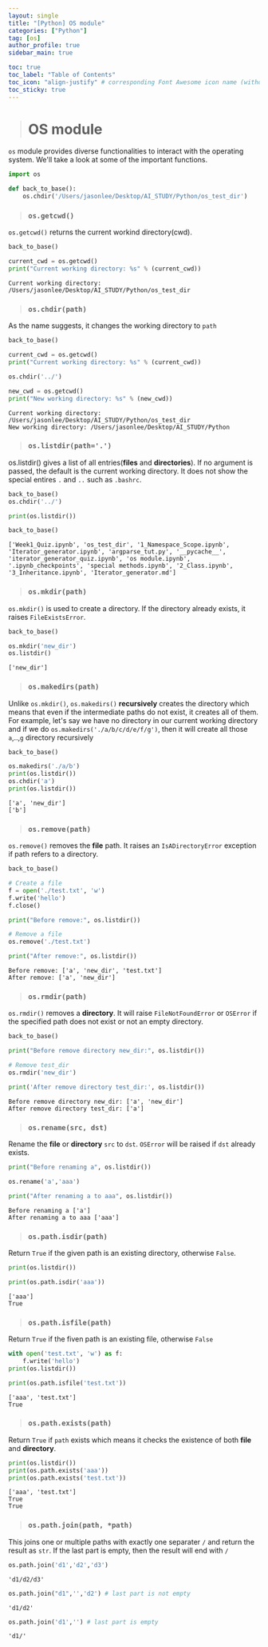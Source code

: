 ```yaml
---
layout: single
title: "[Python] OS module"
categories: ["Python"]
tag: [os]
author_profile: true
sidebar_main: true

toc: true
toc_label: "Table of Contents"
toc_icon: "align-justify" # corresponding Font Awesome icon name (without fa prefix)
toc_sticky: true
---
```


> # OS module

`os` module provides diverse functionalities to interact with the operating system. We'll take a look at some of the important functions.

```python
import os

def back_to_base():
    os.chdir('/Users/jasonlee/Desktop/AI_STUDY/Python/os_test_dir')
```

> ### `os.getcwd()`

`os.getcwd()` returns the current workind directory(cwd).

```python
back_to_base()

current_cwd = os.getcwd()
print("Current working directory: %s" % (current_cwd))
```

    Current working directory: /Users/jasonlee/Desktop/AI_STUDY/Python/os_test_dir

> ### `os.chdir(path)`

As the name suggests, it changes the working directory to `path`

```python
back_to_base()

current_cwd = os.getcwd()
print("Current working directory: %s" % (current_cwd))

os.chdir('../')

new_cwd = os.getcwd()
print("New working directory: %s" % (new_cwd))
```

    Current working directory: /Users/jasonlee/Desktop/AI_STUDY/Python/os_test_dir
    New working directory: /Users/jasonlee/Desktop/AI_STUDY/Python

> ### `os.listdir(path='.')`

os.listdir() gives a list of all entries(**files** and **directories**). If no argument is passed, the default is the current working directory. It does not show the special entires `.` and `..` such as `.bashrc`.

```python
back_to_base()
os.chdir('../')

print(os.listdir())

back_to_base()
```

    ['Week1_Quiz.ipynb', 'os_test_dir', '1_Namespace_Scope.ipynb', 'Iterator_generator.ipynb', 'argparse_tut.py', '__pycache__', 'iterator_generator_quiz.ipynb', 'os module.ipynb', '.ipynb_checkpoints', 'special methods.ipynb', '2_Class.ipynb', '3_Inheritance.ipynb', 'Iterator_generator.md']

> ### `os.mkdir(path)`

`os.mkdir()` is used to create a directory. If the directory already exists, it raises `FileExistsError`.

```python
back_to_base()

os.mkdir('new_dir')
os.listdir()
```

    ['new_dir']

> ### `os.makedirs(path)`

Unlike `os.mkdir()`, `os.makedirs()` **recursively** creates the directory which means that even if the intermediate paths do not exist, it creates all of them. For example, let's say we have no directory in our current working directory and if we do `os.makedirs('./a/b/c/d/e/f/g')`, then it will create all those `a`,..,`g` directory recursively

```python
back_to_base()

os.makedirs('./a/b')
print(os.listdir())
os.chdir('a')
print(os.listdir())
```

    ['a', 'new_dir']
    ['b']

> ### `os.remove(path)`

`os.remove()` removes the **file** path. It raises an `IsADirectoryError` exception if path refers to a directory.

```python
back_to_base()

# Create a file
f = open('./test.txt', 'w')
f.write('hello')
f.close()

print("Before remove:", os.listdir())

# Remove a file
os.remove('./test.txt')

print("After remove:", os.listdir())
```

    Before remove: ['a', 'new_dir', 'test.txt']
    After remove: ['a', 'new_dir']

> ### `os.rmdir(path)`

`os.rmdir()` removes a **directory**. It will raise `FileNotFoundError` or `OSError` if the specified path does not exist or not an empty directory.

```python
back_to_base()

print("Before remove directory new_dir:", os.listdir())

# Remove test_dir
os.rmdir('new_dir')

print('After remove directory test_dir:', os.listdir())
```

    Before remove directory new_dir: ['a', 'new_dir']
    After remove directory test_dir: ['a']

> ### `os.rename(src, dst)`

Rename the **file** or **directory** `src` to `dst`. `OSError` will be raised if `dst` already exists.

```python
print("Before renaming a", os.listdir())

os.rename('a','aaa')

print("After renaming a to aaa", os.listdir())
```

    Before renaming a ['a']
    After renaming a to aaa ['aaa']

> ### `os.path.isdir(path)`

Return `True` if the given path is an existing directory, otherwise `False`.

```python
print(os.listdir())

print(os.path.isdir('aaa'))
```

    ['aaa']
    True

> ### `os.path.isfile(path)`

Return `True` if the fiven path is an existing file, otherwise `False`

```python
with open('test.txt', 'w') as f:
    f.write('hello')
print(os.listdir())

print(os.path.isfile('test.txt'))
```

    ['aaa', 'test.txt']
    True

> ### `os.path.exists(path)`

Return `True` if `path` exists which means it checks the existence of both **file** and **directory**.

```python
print(os.listdir())
print(os.path.exists('aaa'))
print(os.path.exists('test.txt'))
```

    ['aaa', 'test.txt']
    True
    True

> ### `os.path.join(path, *path)`

This joins one or multiple paths with exactly one separater `/` and return the result as `str`. If the last part is empty, then the result will end with `/`

```python
os.path.join('d1','d2','d3')
```

    'd1/d2/d3'

```python
os.path.join("d1",'','d2') # last part is not empty
```

    'd1/d2'

```python
os.path.join('d1','') # last part is empty
```

    'd1/'
